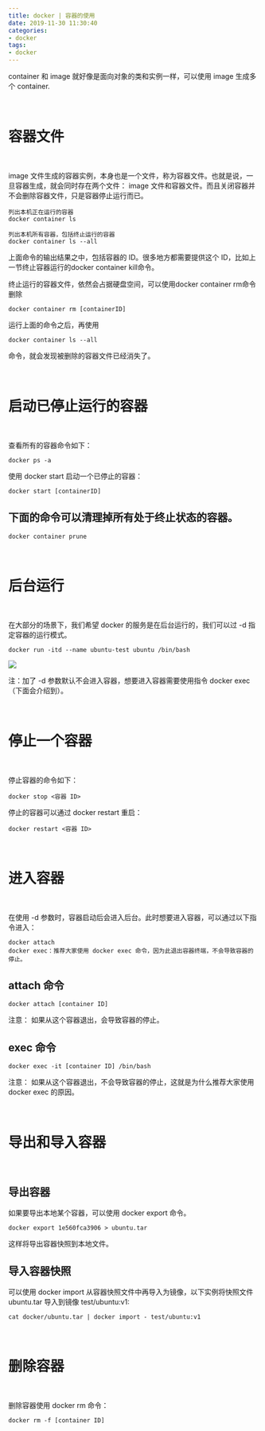 ```yaml
---
title: docker | 容器的使用
date: 2019-11-30 11:30:40
categories:
- docker
tags:
- docker
---
```

container 和 image 就好像是面向对象的类和实例一样，可以使用 image 生成多个 container.

<!--more-->

<br/>

# 容器文件

<br/>

image 文件生成的容器实例，本身也是一个文件，称为容器文件。也就是说，一旦容器生成，就会同时存在两个文件： image 文件和容器文件。而且关闭容器并不会删除容器文件，只是容器停止运行而已。

	列出本机正在运行的容器
	docker container ls

	列出本机所有容器，包括终止运行的容器
	docker container ls --all

上面命令的输出结果之中，包括容器的 ID。很多地方都需要提供这个 ID，比如上一节终止容器运行的docker container kill命令。

终止运行的容器文件，依然会占据硬盘空间，可以使用docker container rm命令删除

	docker container rm [containerID]

运行上面的命令之后，再使用

	docker container ls --all

命令，就会发现被删除的容器文件已经消失了。

<br/>

# 启动已停止运行的容器

<br/>

查看所有的容器命令如下：

	docker ps -a

使用 docker start 启动一个已停止的容器：

	docker start [containerID]

## 下面的命令可以清理掉所有处于终止状态的容器。

	docker container prune

<br/>

# 后台运行

<br/>

在大部分的场景下，我们希望 docker 的服务是在后台运行的，我们可以过 -d 指定容器的运行模式。

	docker run -itd --name ubuntu-test ubuntu /bin/bash

![](/images/docker/7_0.png)

注：加了 -d 参数默认不会进入容器，想要进入容器需要使用指令 docker exec（下面会介绍到）。

<br/>

# 停止一个容器

<br/>

停止容器的命令如下：

	docker stop <容器 ID>

停止的容器可以通过 docker restart 重启：

	docker restart <容器 ID>

<br/>

# 进入容器

<br/>

在使用 -d 参数时，容器启动后会进入后台。此时想要进入容器，可以通过以下指令进入：

	docker attach
	docker exec：推荐大家使用 docker exec 命令，因为此退出容器终端，不会导致容器的停止。

## attach 命令

	docker attach [container ID]

注意： 如果从这个容器退出，会导致容器的停止。

## exec 命令

	docker exec -it [container ID] /bin/bash

注意： 如果从这个容器退出，不会导致容器的停止，这就是为什么推荐大家使用 docker exec 的原因。

<br/>

# 导出和导入容器

<br/>

## 导出容器

如果要导出本地某个容器，可以使用 docker export 命令。

	docker export 1e560fca3906 > ubuntu.tar

这样将导出容器快照到本地文件。

## 导入容器快照

可以使用 docker import 从容器快照文件中再导入为镜像，以下实例将快照文件 ubuntu.tar 导入到镜像 test/ubuntu:v1:

	cat docker/ubuntu.tar | docker import - test/ubuntu:v1

<br/>

# 删除容器

<br/>

删除容器使用 docker rm 命令：

	docker rm -f [container ID]

